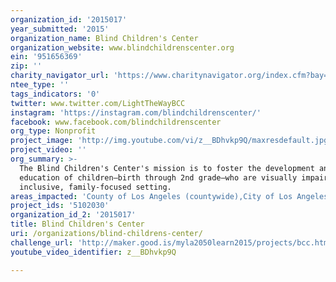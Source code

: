 ```yaml
---
organization_id: '2015017'
year_submitted: '2015'
organization_name: Blind Children's Center
organization_website: www.blindchildrenscenter.org
ein: '951656369'
zip: ''
charity_navigator_url: 'https://www.charitynavigator.org/index.cfm?bay=search.profile&ein=951656369'
ntee_type: ''
tags_indicators: '0'
twitter: www.twitter.com/LightTheWayBCC
instagram: 'https://instagram.com/blindchildrenscenter/'
facebook: www.facebook.com/blindchildrenscenter
org_type: Nonprofit
project_image: 'http://img.youtube.com/vi/z__BDhvkp9Q/maxresdefault.jpg'
project_video: ''
org_summary: >-
  The Blind Children's Center's mission is to foster the development and
  education of children—birth through 2nd grade—who are visually impaired, in an
  inclusive, family-focused setting.
areas_impacted: 'County of Los Angeles (countywide),City of Los Angeles (citywide)'
project_ids: '5102030'
organization_id_2: '2015017'
title: Blind Children's Center
uri: /organizations/blind-childrens-center/
challenge_url: 'http://maker.good.is/myla2050learn2015/projects/bcc.html'
youtube_video_identifier: z__BDhvkp9Q

---
```

